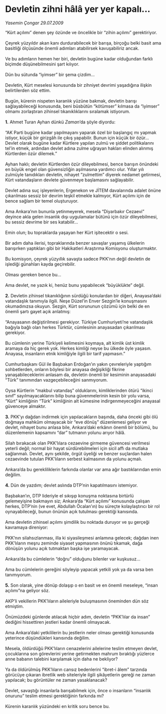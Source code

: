 # Devletin zihni hâlâ yer yer kapalı...

*Yasemin Çongar 29.07.2009*

<div class="taraf_structure_2col_1zq">
<div class="margen_n">



 <p>“Kürt açılımı” denen şey özünde ve öncelikle bir “zihin açılımı” gerektiriyor. <br/><br/>Çeyrek yüzyıldır akan kanı durdurabilecek bir barışa, birçoğu belki basit ama basitliği ölçüsünde önemli adımları atabilirsek kavuşabiliriz ancak. <br/><br/>Ve bu adımların hemen her biri, devletin bugüne kadar olduğundan farklı biçimde düşünebilmesini şart kılıyor. <br/><br/>Dün bu sütunda “iyimser” bir şema çizdim... <br/><br/>Devletin, Kürt meselesi konusunda bir zihniyet devrimi yaşadığına ilişkin belirtilerden söz ettim. <br/><br/>Bugün, kürenin nispeten karanlık yüzüne bakmak, devletin barışı sağlayabileceği konusunda, beni büsbütün “kötümser” kılmasa da “iyimser” olmamı zorlaştıran zihinsel tıkanıklıklarını sıralamak istiyorum. <br/><br/><strong>1.</strong> Ahmet Turan Ayhan dünkü <i>Zaman</i>’da şöyle diyordu: <br/><br/>“AK Parti bugüne kadar yapılmayanı yaparak özel bir başlangıç mı yapmak istiyor, küçük bir girizgâh ile çıkış yapabilir. Bunun için küçük bir özür... Devlet olarak bugüne kadar Kürtlere yapılan zulmü ve şiddet politikalarını tel’in etmek, ardından devlet adına zulme uğrayan hakları elinden alınmış Kürtlerden özür dilemek.” <br/><br/>Ayhan haklı; devletin Kürtlerden özür dileyebilmesi, bence barışın önündeki en büyük engel olan güvensizliğin aşılmasına yardımcı olur. Yıllar yılı zulmüyle tanıdıkları devletin, nihayet “zulmettim” diyerek nedamet getirmesi, Kürt vatandaşların devlete güvenmeye başlamasını sağlayabilir. <br/><br/>Devlet adına suç işleyenlerin, Ergenekon ve JİTEM davalarında adalet önüne çıkarılması sessiz bir devrim teşkil etmekle kalmıyor, Kürt açılımı için de bence sağlam bir temel oluşturuyor. <br/><br/>Ama Ankara’nın bununla yetinmeyerek, mesela “Diyarbakır Cezaevi” deyince akla gelen insanlık dışı uygulamalar bütünü için özür dileyebilmesi, bu sessiz devrime bir ses katabilir... <br/><br/>Emin olun; bu topraklarda yaşayan her Kürt işitecektir o sesi. <br/><br/>Bir adım daha ilerisi, topraklarında benzer savaşlar yaşamış ülkelerin barışırken yaptıkları gibi bir Hakikatleri Araştırma Komisyonu oluşturmaktır. <br/><br/>Bu komisyon, çeyrek yüzyıllık savaşta sadece PKK’nın değil devletin de işlediği günahları kayda geçirebilir. <br/><br/>Olması gereken bence bu... <br/><br/>Ama devlet, ne yazık ki, henüz bunu yapabilecek “büyüklükte” değil. <br/><br/><strong>2.</strong> Devletin zihinsel tıkanıklığının sürdüğü konulardan bir diğeri, Anayasa’daki vatandaşlık tanımıyla ilgili. Neşe Düzel’in Enver Sezgin’le konuşmasını okumadınızsa okuyun. Sezgin, Kürt sorununun çözümü için belki de en önemli şartı gayet açık anlatmış: <br/><br/>“Anayasanın değiştirilmesi gerekiyor. Türkiye Cumhuriyeti’ne vatandaşlık bağıyla bağlı olan herkes Türktür, cümlesinin anayasadan çıkarılması gerekiyor. <br/><br/>Bu cümlenin yerine Türkiyeli kelimesini koymaya, alt kimlik üst kimlik aramaya da hiç gerek yok. Herkes kimliği neyse bu ülkede öyle yaşasın. Anayasa, insanların etnik kimliğiyle ilgili bir tarif yapmasın.” <br/><br/>Cumhurbaşkanı Gül ile Başbakan Erdoğan’ın yakın çevreleriyle yaptığım sohbetlerden, onların böylesi bir anayasa değişikliği fikrine yanaşabileceklerini anlasam da, devletin önemli bir kesiminin anayasadaki “Türk” tanımından vazgeçebileceğini sanmıyorum. <br/><br/>Oysa Kürtlerin “makbul vatandaş” olduklarını, kimliklerinden ötürü “ikinci sınıf” sayılmayacaklarını bilip buna güvenmelerinin kesin bir yolu varsa, “Kürt” kimliğinin “Türk” kimliğinin alt kümesine indirgenmeyeceğini anayasal güvenceye almaktır. <br/><br/><strong>3.</strong> PKK’yı dağdan indirmek için yapılacakların başında, daha önceki gibi ölü doğmaya mahkûm olmayacak bir “eve dönüş” düzenlemesi geliyor ve devlet, nihayet bunu anlasa bile, Ankara’daki erkânın önemli bir bölümü, bu düzenlemenin kapsamını “dar” tutmanın yolunu arıyor hâlâ. <br/><br/>Silah bırakacak olan PKK’lılara cezaevine girmeme güvencesi verilmesi yeterli değil; normal bir hayat sürdürebilmeleri için sicil affı da mutlaka sağlanmalı. Devlet, aynı şekilde, örgüt üyeliği ve benzer suçlardan halen cezaevinde tutulan PKK’lıların serbest kalmasının da yolunu açmalı. <br/><br/>Ankara’da bu gerekliliklerin farkında olanlar var ama ağır bastıklarından emin değilim. <br/><br/><strong>4.</strong> Dün de yazdım; devlet aslında DTP’nin kapatılmasını istemiyor. <br/><br/>Başbakan’ın, DTP lideriyle el sıkışıp konuşma noktasına birtürlü gelemeyişine bakmayın siz; Ankara’da “Kürt açılımı” konusunda çalışan herkes, DTP’nin (ve evet, Abdullah Öcalan’ın) bu süreçte kolaylaştırıcı bir rol oynayabileceği, bunun önünün açık tutulması gerektiği kanısında. <br/><br/>Ama devletin zihinsel açılımı şimdilik bu noktada duruyor ve şu gerçeği kavramaya direniyor: <br/><br/>PKK’nın silahsızlanması, illa ki siyasileşmesi anlamına gelecek; dağdan inen PKK’lıların meşru zeminde siyaset yapmasının önünü tıkamak, dağa dönüşün yolunu açık tutmaktan başka işe yaramayacak. <br/><br/>Ankara’da bu cümlelerin “doğru” olduğunu bilenler var kuşkusuz... <br/><br/>Ama bu cümlelerin gereğini söyleyip yapacak yetkili yok ya da varsa ben tanımıyorum. <br/><br/><strong>5.</strong> Son olarak, yine dönüp dolaşıp o en basit ve en önemli meseleye, “insan açılımı”na geliyor söz. <br/><br/>AKP’li vekillerin PKK’lıların aileleriyle buluşmasının öneminden dün söz etmiştim. <br/><br/>Önümüzdeki günlerde atılacak hiçbir adım, devletin “PKK’lılar da insan” dediğini hissettiren jestleri kadar önemli olmayacak. <br/><br/>Ama Ankara’daki yetkililerin bu jestlerin neler olması gerektiği konusunda yeterince düşündükleri kanısında değilim. <br/><br/>Mesela, öldürdüğü PKK’lıların cenazelerini ailelerine teslim etmeyen devlet, çocuklarına son görevlerini yerine getirmekten mahrum bıraktığı yüzlerce anne babanın talebini karşılamak için daha ne bekliyor? <br/><br/>Ya da öldürülmüş PKK’lıların cansız bedenlerini “ibret-i âlem” tarzında görücüye çıkaran ibretlik web siteleriyle ilgili şikâyetlerin gereği ne zaman yapılacak; bu görüntüler ne zaman yasaklanacak? <br/><br/>Devlet, savaştığı insanlarla barışabilmek için, önce o insanların “insanlık onurunu” teslim etmesi gerektiğinin farkında mı? <br/><br/>Kürenin karanlık yüzündeki en kritik soru bence bu.</p>
<br/>
<br/>
<br/>



<br/>


<div id="taraf_not">
</div>

</div>


</div>
